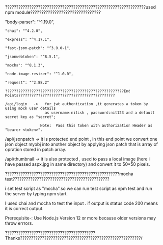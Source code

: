 ????????????????????????????????????????????????????????????????used npm module????????????????????????????????

 "body-parser": "^1.19.0",

    "chai": "^4.2.0",

    "express": "^4.17.1",

    "fast-json-patch": "^3.0.0-1",

    "jsonwebtoken": "^8.5.1",

    "mocha": "^8.1.3",

    "node-image-resizer": "^1.0.0",
    
    "request": "^2.88.2"

    ??????????????????????????????????????????????????????End Points????????????????????????????????????????????

    /api/login   ->   for jwt authentication ,it generates a token by using mock user details
                      as username:nitish , password:nit123 and a default secret key as "secret";

                    Note:  Pass this token with authorization Header as "bearer <token>".

   /api/jsonpatch  ->  it is protected end point , in this end point we convert one json object myobj into another 
                        object by applying json patch that is array of opration stored in patch array.

   /api/thumbnail   ->  it is also protected , used to pass a local image (here i have passed aspx.jpg in same directory) and convert it to 50*50 pixels.

   ????????????????????????????????????????????????????mocha test????????????????????????????????????????????

   i set test script as "mocha".so we can run test script as npm test and run the server by typing npm start.

   I used chai and mocha to test the input . if output is status code 200 means it is correct output.

   Prerequisite-: Use Node.js Version 12 or more because older versions may throw errrors.


   ?????????????????????????????????????????Thanks???????????????????????????????????????????????????????/
